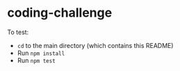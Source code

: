 # coding-challenge

To test:

- ```cd``` to the main directory (which contains this README)
- Run ```npm install```
- Run ```npm test```